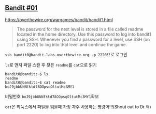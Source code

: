 ## [Bandit #01](https://overthewire.org/wargames/bandit/bandit1.html)

https://overthewire.org/wargames/bandit/bandit1.html
> The password for the next level is stored in a file called readme located in the home directory. Use this password to log into bandit1 using SSH. Whenever you find a password for a level, use SSH (on port 2220) to log into that level and continue the game.


``` ssh bandit0@bandit.labs.overthewire.org -p 2220 ```으로 로그인

 ``` ls ```로 먼저 파일 스캔 후 찾은 ```readme```를 ```cat```으로 읽기

```
bandit0@bandit:~$ ls
readme
bandit0@bandit:~$ cat readme
boJ9jbbUNNfktd78OOpsqOltutMc3MY1
```

비밀번호 ```boJ9jbbUNNfktd78OOpsqOltutMc3MY1```확보

```cat```은 리눅스에서 파일을 읽을때 가장 자주 사용하는 명령어!!!(Shout out to Dr.백)


